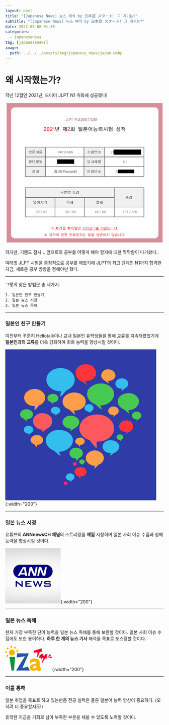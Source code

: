 ```yaml
---
layout: post
title: "[Japanese News] 뉴스 해석 by 日本語 スタート! 그 계기는?"
subtitle: "[Japanese News] 뉴스 해석 by 日本語 スタート! 그 계기는?"
date: 2022-08-08 01:30
categories:
  - japanesenews
tag: [japanesenews]
image:
  path: ../../../assets/img/japanese_news/japan.webp
---
```


# 왜 시작했는가?

작년 12월인 2021년, 드디어 JLPT N1 취득에 성공했다!

![jlpt_n1_result](../../assets/img/japanese_news/jlpt_n1_result.png)

하지만, 기쁨도 잠시… 앞으로의 공부를 어떻게 해야 할지에 대한 막막함이 다가왔다..

여태껏 JLPT 시험을 중점적으로 공부를 해왔기에 JLPT의 최고 단계인 N1까지 합격한 지금, 새로운 공부 방향을 정해야만 했다.

---

그렇게 찾은 방법은 총 세가지.

```
1. 일본인 친구 만들기
2. 일본 뉴스 시청
3. 일본 뉴스 독해
```

---

### 일본인 친구 만들기

이전부터 꾸준히 Hellotalk이나 교내 일본인 유학생들을 통해 교류를 지속해왔었기에 **일본인과의 교류**를 더욱 강화하여 회화 능력을 향상시킬 것이다.

![hellotalklogo](../../assets/img/japanese_news/hellotalklogo.png){:width="200"}

---

### 일본 뉴스 시청

유튜브의 **ANNnewsCH 채널**의 스트리밍을 **매일** 시청하며 일본 사회 이슈 수집과 청해 능력을 향상시킬 것이다.

![annnewslogo](../../assets/img/japanese_news/annnewslogo.png){:width="200"}

---

### **일본 뉴스 독해**

현재 가장 부족한 단어 능력을 일본 뉴스 독해를 통해 보완할 것이다. 일본 사회 이슈 수집에도 또한 용이하다. **하루 한 개의 뉴스 기사** 해석을 목표로 포스팅할 것이다.

![izalogo](../../assets/img/japanese_news/izalogo.svg){:width="200"}

---

### 이를 통해

일본 취업을 목표로 하고 있는만큼 전공 실력은 물론 일본어 능력 향상이 중요하다. (오히려 더 중요할지도!)

휴학한 지금을 기회로 삼아 부족한 부분을 채울 수 있도록 노력할 것이다.
